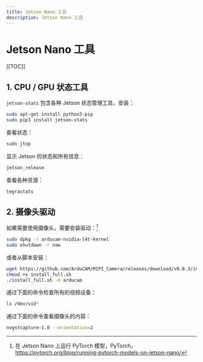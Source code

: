 ```yaml
---
title: Jetson Nano 工具
description: Jetson Nano 工具
---
```


# Jetson Nano 工具

[[TOC]]

## 1. CPU / GPU 状态工具

`jetson-stats` 包含各种 Jetson 状态管理工具，安装：

```bash
sudo apt-get install python3-pip
sudo pip3 install jetson-stats
```

查看状态：

```bash
sudo jtop
```

显示 Jetson 的状态和所有信息：

```bash
jetson_release
```

查看各种资源：

```bash
tegrastats
```

## 2. 摄像头驱动

如果需要使用摄像头，需要安装驱动：[^1]

[^1]: 在 Jetson Nano 上运行 PyTorch 模型，PyTorch，<https://pytorch.org/blog/running-pytorch-models-on-jetson-nano/>

```bash
sudo dpkg -r arducam-nvidia-l4t-kernel
sudo shutdown -r now
```

或者从脚本安装：

```bash
wget https://github.com/ArduCAM/MIPI_Camera/releases/download/v0.0.3/install_full.sh
chmod +x install_full.sh
./install_full.sh -m arducam
```

通过下面的命令检查所有的视频设备：

```bash
ls /dev/vid*
```

通过下面的命令查看摄像头的内容：

```bash
nvgstcapture-1.0 --orientation=2
```
